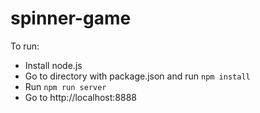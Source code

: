 # spinner-game

To run:
* Install node.js
* Go to directory with package.json and run `npm install`
* Run `npm run server` 
* Go to http://localhost:8888
